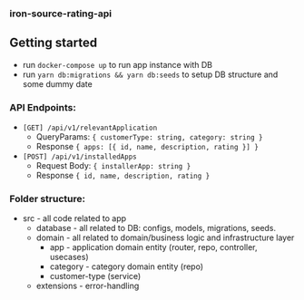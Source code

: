 ### iron-source-rating-api

## Getting started

- run `docker-compose up` to run app instance with DB
- run `yarn db:migrations && yarn db:seeds` to setup DB structure and some dummy date

### API Endpoints:
- `[GET] /api/v1/relevantApplication`
    - QueryParams: `{ customerType: string, category: string }`
    - Response `{ apps: [{ id, name, description, rating }] }`
- `[POST] /api/v1/installedApps`
    - Request Body: `{ installerApp: string }`
    - Response `{ id, name, description, rating }`

### Folder structure:
- src - all code related to app
    - database - all related to DB: configs, models, migrations, seeds.
    - domain - all related to domain/business logic and infrastructure layer
        - app - application domain entity (router, repo, controller, usecases)
        - category - category domain entity (repo)
        - customer-type (service)
    - extensions - error-handling
